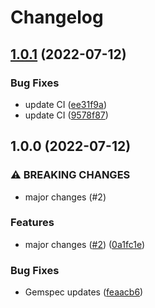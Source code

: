 # Changelog

## [1.0.1](https://github.com/flant/website-core/compare/v1.0.0...v1.0.1) (2022-07-12)


### Bug Fixes

* update CI ([ee31f9a](https://github.com/flant/website-core/commit/ee31f9a87109f59f7742bb67c024fd3ea09c7cb1))
* update CI ([9578f87](https://github.com/flant/website-core/commit/9578f876d5b092c333f0858308e0240e2652b818))

## 1.0.0 (2022-07-12)


### ⚠ BREAKING CHANGES

* major changes (#2)

### Features

* major changes ([#2](https://github.com/flant/website-core/issues/2)) ([0a1fc1e](https://github.com/flant/website-core/commit/0a1fc1ed78ad86bd7fea041c6807a0241cdbe400))


### Bug Fixes

* Gemspec updates ([feaacb6](https://github.com/flant/website-core/commit/feaacb612bf8c344030516e081e189ded3034bde))
